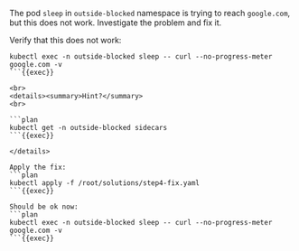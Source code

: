 The pod `sleep` in `outside-blocked` namespace is trying to reach `google.com`, but this does not work. Investigate the problem and fix it.

Verify that this does not work:
```plan
kubectl exec -n outside-blocked sleep -- curl --no-progress-meter google.com -v
```{{exec}}

<br>
<details><summary>Hint?</summary>
<br>

```plan
kubectl get -n outside-blocked sidecars
```{{exec}}

</details>

Apply the fix:
```plan
kubectl apply -f /root/solutions/step4-fix.yaml
```{{exec}}

Should be ok now:
```plan
kubectl exec -n outside-blocked sleep -- curl --no-progress-meter google.com -v
```{{exec}}